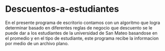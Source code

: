 # Descuentos-a-estudiantes
En el presente programa de escritorio contamos con un algoritmo que logra determinar basado en diferentes reglas de negocio que descuento se le puede dar a los estudiantes de la universidad de San Mateo basandose en el promedio y en el tipo de estudiante, este programa recibe la informacion por medio de un archivo plano.
